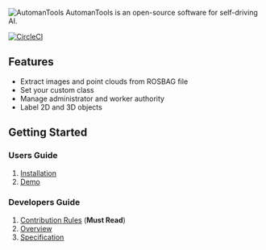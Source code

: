 ![AutomanTools](https://automan.ai/static/img/labeling_img.png)
AutomanTools is an open-source software for self-driving AI.

[![CircleCI](https://circleci.com/gh/eratostennis/AutomanTools.svg?style=svg)](https://circleci.com/gh/eratostennis/AutomanTools)


## Features
* Extract images and point clouds from ROSBAG file
* Set your custom class
* Manage administrator and worker authority
* Label 2D and 3D objects


## Getting Started

### Users Guide

1. [Installation](https://github.com/tier4/AutomanTools/wiki/Installation)
2. [Demo](https://github.com/tier4/AutomanTools/wiki/Demo)


### Developers Guide

1. [Contribution Rules](https://github.com/tier4/AutomanTools/wiki/Contribution-Rules) (**Must Read**)
2. [Overview](https://github.com/tier4/AutomanTools/wiki/Overview)
3. [Specification](https://github.com/tier4/AutomanTools/wiki/Specification)
